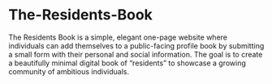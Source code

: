 # The-Residents-Book
The Residents Book is a simple, elegant one-page website where individuals can add themselves to a public-facing profile book by submitting a small form with their personal and social information. The goal is to create a beautifully minimal digital book of “residents” to showcase a growing community of ambitious individuals.

